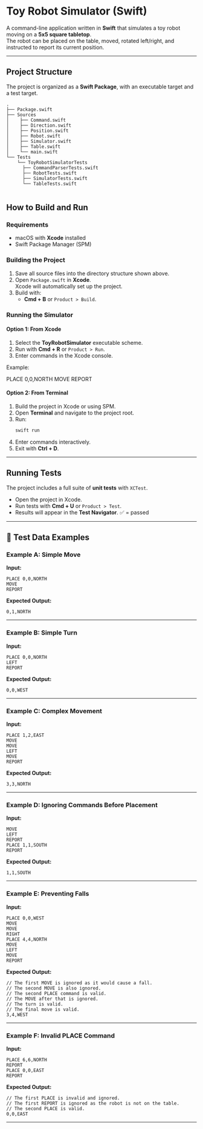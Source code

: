 
# Toy Robot Simulator (Swift)

A command-line application written in **Swift** that simulates a toy robot moving on a **5x5 square tabletop**.  
The robot can be placed on the table, moved, rotated left/right, and instructed to report its current position.

---

## Project Structure

The project is organized as a **Swift Package**, with an executable target and a test target.

````
.
├── Package.swift
├── Sources
│    ├── Command.swift
│    ├── Direction.swift
│    ├── Position.swift
│    ├── Robot.swift
│    ├── Simulator.swift
│    ├── Table.swift
│    └── main.swift
└── Tests
    └── ToyRobotSimulatorTests
      ├── CommandParserTests.swift
      ├── RobotTests.swift
      ├── SimulatorTests.swift
      └── TableTests.swift


````

##  How to Build and Run

### Requirements
- macOS with **Xcode** installed
- Swift Package Manager (SPM)

### Building the Project
1. Save all source files into the directory structure shown above.
2. Open `Package.swift` in **Xcode**.  
   Xcode will automatically set up the project.
3. Build with:
   - **Cmd + B** or `Product > Build`.

###  Running the Simulator

#### Option 1: From Xcode
1. Select the **ToyRobotSimulator** executable scheme.
2. Run with **Cmd + R** or `Product > Run`.
3. Enter commands in the Xcode console.

Example:

PLACE 0,0,NORTH
MOVE
REPORT


#### Option 2: From Terminal
1. Build the project in Xcode or using SPM.
2. Open **Terminal** and navigate to the project root.
3. Run:
   ```bash
   swift run
4. Enter commands interactively.
5. Exit with **Ctrl + D**.

---

##  Running Tests

The project includes a full suite of **unit tests** with `XCTest`.

* Open the project in Xcode.
* Run tests with **Cmd + U** or `Product > Test`.
* Results will appear in the **Test Navigator**. ✅ = passed

---

## 📝 Test Data Examples

### Example A: Simple Move

**Input:**

```
PLACE 0,0,NORTH
MOVE
REPORT
```

**Expected Output:**

```
0,1,NORTH
```

---

### Example B: Simple Turn

**Input:**

```
PLACE 0,0,NORTH
LEFT
REPORT
```

**Expected Output:**

```
0,0,WEST
```

---

### Example C: Complex Movement

**Input:**

```
PLACE 1,2,EAST
MOVE
MOVE
LEFT
MOVE
REPORT
```

**Expected Output:**

```
3,3,NORTH
```

---

### Example D: Ignoring Commands Before Placement

**Input:**

```
MOVE
LEFT
REPORT
PLACE 1,1,SOUTH
REPORT
```

**Expected Output:**

```
1,1,SOUTH
```

---

### Example E: Preventing Falls

**Input:**

```
PLACE 0,0,WEST
MOVE
MOVE
RIGHT
PLACE 4,4,NORTH
MOVE
LEFT
MOVE
REPORT
```

**Expected Output:**

```
// The first MOVE is ignored as it would cause a fall.
// The second MOVE is also ignored.
// The second PLACE command is valid.
// The MOVE after that is ignored.
// The turn is valid.
// The final move is valid.
3,4,WEST
```

---

### Example F: Invalid PLACE Command

**Input:**

```
PLACE 6,6,NORTH
REPORT
PLACE 0,0,EAST
REPORT
```

**Expected Output:**

```
// The first PLACE is invalid and ignored.
// The first REPORT is ignored as the robot is not on the table.
// The second PLACE is valid.
0,0,EAST
```

---
